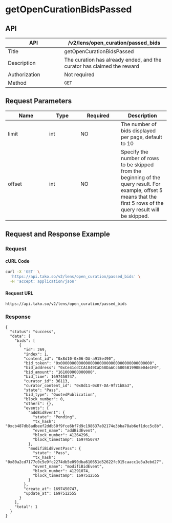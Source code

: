 # getOpenCurationBidsPassed

## API

<table><thead><tr><th width="160">API</th><th>/v2/lens/open_curation/passed_bids</th></tr></thead><tbody><tr><td>Title</td><td>getOpenCurationBidsPassed</td></tr><tr><td>Description</td><td>The curation has already ended, and the curator has claimed the reward</td></tr><tr><td>Authorization</td><td>Not required</td></tr><tr><td>Method</td><td><code>GET</code></td></tr></tbody></table>

## Request Parameters

<table><thead><tr><th width="113">Name</th><th width="82">Type</th><th width="110">Required</th><th>Description</th></tr></thead><tbody><tr><td>limit</td><td>int</td><td>NO</td><td>The number of bids displayed per page, default to 10</td></tr><tr><td>offset</td><td>int</td><td>NO</td><td>Specify the number of rows to be skipped from the beginning of the query result. For example, offset 5 means that the first 5 rows of the query result will be skipped.</td></tr></tbody></table>

## Request and Response Example

### Request

#### cURL Code

```bash
curl -X 'GET' \
  'https://api.tako.so/v2/lens/open_curation/passed_bids' \
  -H 'accept: application/json'
```

#### Request URL

`https://api.tako.so/v2/lens/open_curation/passed_bids`

### Response

```
{
  "status": "success",
  "data": {
    "bids": [
      {
        "id": 269,
        "index": 1,
        "content_id": "0x8d10-0x06-DA-a915e490",
        "bid_token": "0x0000000000000000000000000000000000000000",
        "bid_address": "0xCe41cdCCA1849CaD58DaACc6005B1990Be04e1F0",
        "bid_amount": "161000000000000",
        "bid_time": 1697450747,
        "curator_id": 36113,
        "curator_content_id": "0x8d11-0x07-DA-9f71b8a3",
        "state": "Pass",
        "bid_type": "QuotedPublication",
        "block_number": 0,
        "others": {},
        "events": {
          "addBidEvent": {
            "state": "Pending",
            "tx_hash": "0xcb487db8adbeef2ddb50f9fce6bf7d9c198637a02174e3bba78ab6ef1dcc5c8b",
            "event_name": "addBidEvent",
            "block_number": 41264296,
            "block_timestamp": 1697450747
          },
          "modifiBidEventPass": {
            "state": "Pass",
            "tx_hash": "0x80a2cd7177c0c5e9fc2274db5e090dba610651d52622fc015caacc1e3a3ebd27",
            "event_name": "modifiBidEvent",
            "block_number": 41291074,
            "block_timestamp": 1697512555
          }
        },
        "create_at": 1697450747,
        "update_at": 1697512555
      }
    ],
    "total": 1
  }
}
```
